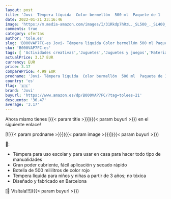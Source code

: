 ```yaml
---
layout: post
title: 'Jovi- Témpera líquida  Color bermellón  500 ml  Paquete de 1   07 '
date: 2022-01-21 23:16:46
image: 'https://m.media-amazon.com/images/I/31Rkdp7hRzL._SL500_._SL400_.jpg'
comments: true
category: ofertas
author: 'tole.es'
slug: 'B000VAP7FC-es Jovi- Témpera líquida Color bermellón 500 ml Paquete de 1 07'
sku: 'B000VAP7FC-es'
tags: [ 'Actividades creativas','Juguetes','Juguetes y juegos','Material de escritura y dibujo para niños','Pinturas','Témperas y pinturas para murales','jovi','jovi-', ]
actualPrice: 3.17 EUR
currency: EUR
price: 3.17
comparePrice: 4.99 EUR
prodname: 'Jovi- Témpera líquida  Color bermellón  500 ml  Paquete de 1   07 '
country: 'es'
flag: '🇪🇸'
brand: 'Jovi'
buyurl: 'https://www.amazon.es/dp/B000VAP7FC/?tag=tolees-21'
descuento: '36.47'
average: '3.17'
---
```


Ahora mismo tienes [{{< param title >}}]({{< param buyurl >}}) en el siguiente enlace!

[![{{< param prodname >}}]({{< param image >}})]({{< param buyurl >}})

🔎:

- Témpera para uso escolar y para usar en casa para hacer todo tipo de manualidades
- Gran poder cubriente, fácil aplicación y secado rápido
- Botella de 500 mililitros de color rojo
- Témpera líquida para niños y niñas a partir de 3 años; no tóxica
- Diseñado y fabricado en Barcelona

[🛒 Visítala!!!]({{< param buyurl >}})
